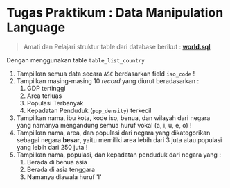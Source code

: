 # Tugas Praktikum : Data Manipulation Language

> Amati dan Pelajari struktur table dari database berikut : [**world.sql**](assets/world.sql)   

Dengan menggunakan table ```table_list_country```   
1. Tampilkan semua data secara ```ASC``` berdasarkan field ```iso_code``` !
2. Tampilkan masing-masing 10 *record* yang diurut beradasarkan :
	1. GDP tertinggi
	2. Area terluas
	3. Populasi Terbanyak
	4. Kepadatan Penduduk (```pop_density```) terkecil
3. Tampilkan nama, ibu kota, kode iso, benua, dan wilayah dari negara yang namanya mengandung semua huruf vokal (a, i, u, e, o) !
4. Tampilkan nama, area, dan populasi dari negara yang dikategorikan sebagai negara **besar**, yaitu memiliki area lebih dari 3 juta atau populasi yang lebih dari 250 juta !
5. Tampilkan nama, populasi, dan kepadatan penduduk dari negara yang :
	1. Berada di benua asia
	2. Berada di asia tenggara
	3. Namanya diawala huruf 'I'

